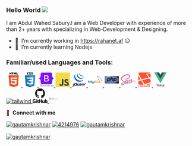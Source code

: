 ### Hello World <a href="#"><img src="https://media.giphy.com/media/hvRJCLFzcasrR4ia7z/giphy.gif" width="5%"></a>
I am Abdul Wahed Sabury.I am a Web Developer with experience of more than 2+ years with specializing in Web-Development & Designing.


- 🔭 &nbsp;I’m currently working in https://rahanet.af :wink:
- 🌱 &nbsp;I’m currently learning Nodejs



<h3 align="left">Familiar/used Languages and Tools:</h3>
<p align="left"> 
   <a href="https://www.w3.org/html/" target="_blank">
    <img
      src="https://raw.githubusercontent.com/devicons/devicon/master/icons/html5/html5-original-wordmark.svg"
      alt="html5"
      width="40"
      height="40"
    />
  </a>
      <a href="https://www.w3.org/Style/CSS/" target="_blank">
    <img
      src="https://raw.githubusercontent.com/devicons/devicon/master/icons/css3/css3-original-wordmark.svg"
      alt="CSS3"
      width="40"
      height="40"
    />
  </a>
      <a href="https://getbootstrap.com/" target="_blank">
    <img
      src="https://raw.githubusercontent.com/devicons/devicon/master/icons/bootstrap/bootstrap-original-wordmark.svg"
      alt="getbootstrap"
      width="40"
      height="40"
    />
  </a>
   <a
    href="https://developer.mozilla.org/en-US/docs/Web/JavaScript"
    target="_blank"
    >
    <img
      src="https://raw.githubusercontent.com/devicons/devicon/master/icons/javascript/javascript-original.svg"
      alt="javascript"
      width="40"
      height="40"
    />
  </a>   
   <a
    href="https://jquery.com/"
    target="_blank"
    >
    <img
      src="https://raw.githubusercontent.com/devicons/devicon/master/icons/jquery/jquery-original-wordmark.svg"
      alt="jquery"
      width="40"
      height="40"
    />
  </a>   
  </a>
  <a href="https://www.mysql.com/" target="_blank">
    <img
      src="https://raw.githubusercontent.com/devicons/devicon/master/icons/mysql/mysql-original-wordmark.svg"
      alt="mysql"
      width="40"
      height="40"
    />
  </a>
  <a href="https://www.php.net" target="_blank">
       <img
         src="https://raw.githubusercontent.com/devicons/devicon/master/icons/php/php-original.svg"
         alt="php"
         width="40"
         height="40"
       />
  </a>
   <a href="https://sass-lang.com" target="_blank">
       <img
         src="https://raw.githubusercontent.com/devicons/devicon/master/icons/sass/sass-original.svg"
         alt="sass"
         width="40"
         height="40"
       />
   </a>
   <a href="https://laravel.com/" target="_blank">
    <img
      src="https://raw.githubusercontent.com/devicons/devicon/master/icons/laravel/laravel-plain-wordmark.svg"
      alt="laravel"
      width="40"
      height="40"
    />
  </a>
  <a href="https://vuejs.org/" target="_blank">
    <img
      src="https://raw.githubusercontent.com/devicons/devicon/master/icons/vuejs/vuejs-original-wordmark.svg"
      alt="vuejs"
      width="40"
      height="40"
    />
  </a>
  <a href="https://tailwindcss.com/" target="_blank" rel="noreferrer">
    <img
      src="https://www.vectorlogo.zone/logos/tailwindcss/tailwindcss-icon.svg"
      alt="tailwind"
      width="40"
      height="40"
    />
  </a>
  <a href="https://github.com/" target="_blank">
    <img
      src="https://raw.githubusercontent.com/devicons/devicon/master/icons/github/github-original-wordmark.svg"
      alt="github"
      width="40"
      height="40"
    />
  </a>
    <a href="https://laravel-livewire.com/" target="_blank">
<svg width="24px" height="24px" viewBox="0 0 234 54" version="1.1" xmlns="http://www.w3.org/2000/svg" xmlns:xlink="http://www.w3.org/1999/xlink">
    <defs>
        <path d="M6.21428571,3.96764549 L6.21428571,13.5302735 C6.21428571,15.2463011 4.82317047,16.6374164 3.10714286,16.6374164 C1.39111524,16.6374164 -2.95438243e-14,15.2463011 -2.97539771e-14,13.5302735 L-2.9041947e-14,1.98620229 C0.579922224,0.921664997 1.24240791,1.12585387e-13 2.43677218,1.0658141e-13 C4.3810703,1.0658141e-13 5.06039718,2.44244728 6.21428571,3.96764549 Z M17.952381,4.46584612 L17.952381,19.587619 C17.952381,21.4943164 16.4066974,23.04 14.5,23.04 C12.5933026,23.04 11.047619,21.4943164 11.047619,19.587619 L11.047619,2.47273143 C11.6977478,1.21920793 12.3678531,1.0658141e-13 13.7415444,1.0658141e-13 C15.916357,1.0658141e-13 16.5084695,3.05592831 17.952381,4.46584612 Z M29,4.18831009 L29,15.1664032 C29,16.8824308 27.6088848,18.2735461 25.8928571,18.2735461 C24.1768295,18.2735461 22.7857143,16.8824308 22.7857143,15.1664032 L22.7857143,1.67316044 C23.3267006,0.747223402 23.9709031,1.0658141e-13 25.0463166,1.0658141e-13 C27.0874587,1.0658141e-13 27.7344767,2.69181961 29,4.18831009 Z" id="path-100"></path>
        <path d="M6.21428571,6.89841791 C5.66311836,6.22351571 5.01068733,5.72269617 4.06708471,5.72269617 C1.82646191,5.72269617 1.41516964,8.5465388 1.66533454e-15,9.81963771 L4.4408921e-16,-2.36068323 C2.33936437e-16,-4.07671085 1.39111524,-5.46782609 3.10714286,-5.46782609 C4.82317047,-5.46782609 6.21428571,-4.07671085 6.21428571,-2.36068323 L6.21428571,6.89841791 Z M17.952381,7.11630262 C17.3645405,6.33416295 16.6773999,5.72269617 15.6347586,5.72269617 C13.1419388,5.72269617 12.9134319,9.21799873 11.047619,10.1843478 L11.047619,4.79760812 C11.047619,2.89091077 12.5933026,1.34522717 14.5,1.34522717 C16.4066974,1.34522717 17.952381,2.89091077 17.952381,4.79760812 L17.952381,7.11630262 Z M29,6.51179 C28.521687,6.04088112 27.9545545,5.72269617 27.2024325,5.72269617 C24.7875975,5.72269617 24.497619,9.0027269 22.7857143,10.086414 L22.7857143,-0.846671395 C22.7857143,-2.56269901 24.1768295,-3.95381425 25.8928571,-3.95381425 C27.6088848,-3.95381425 29,-2.56269901 29,-0.846671395 L29,6.51179 Z" id="path-300"></path>
    </defs>
    <g id="Page-1" stroke="none" stroke-width="1" fill="none" fill-rule="evenodd">
        <g id="10.5″-iPad-Pro-Copy-6" transform="translate(-116.000000, -134.000000)">
            <g id="Group-3" transform="translate(115.000000, 136.000000)">
                <g id="Livewire" transform="translate(65.535000, 5.881000)" fill-rule="nonzero">
                    <path d="M3.38593404,35.0257215 C2.53791669,35.0257215 1.83909806,34.7847546 1.28945719,34.3028134 C0.739816315,33.8208723 0.465,33.129064 0.465,32.2273676 L0.465,4.38374623 C0.465,3.4820499 0.739816315,2.79801468 1.28945719,2.33162003 C1.83909806,1.86522538 2.53791669,1.63203155 3.38593404,1.63203155 C4.23395139,1.63203155 4.94062191,1.86522538 5.50596681,2.33162003 C6.07131171,2.79801468 6.35397992,3.4820499 6.35397992,4.38374623 L6.35397992,32.2273676 C6.35397992,33.129064 6.07131171,33.8208723 5.50596681,34.3028134 C4.94062191,34.7847546 4.23395139,35.0257215 3.38593404,35.0257215 Z M15.5030991,35.0257215 C14.6550818,35.0257215 13.9562632,34.7847546 13.4066223,34.3028134 C12.8569814,33.8208723 12.5821651,33.129064 12.5821651,32.2273676 L12.5821651,14.2246241 C12.5821651,13.3229278 12.8569814,12.6388926 13.4066223,12.1724979 C13.9562632,11.7061033 14.6550818,11.4729095 15.5030991,11.4729095 C16.3511165,11.4729095 17.057787,11.7061033 17.6231319,12.1724979 C18.1884768,12.6388926 18.471145,13.3229278 18.471145,14.2246241 L18.471145,32.2273676 C18.471145,33.129064 18.1884768,33.8208723 17.6231319,34.3028134 C17.057787,34.7847546 16.3511165,35.0257215 15.5030991,35.0257215 Z M15.5030991,7.32201783 C14.4352254,7.32201783 13.5872208,7.03441211 12.9590598,6.45919204 C12.3308988,5.88397198 12.016823,5.1299786 12.016823,4.1971893 C12.016823,3.2644 12.3308988,2.51817975 12.9590598,1.95850617 C13.5872208,1.39883259 14.4352254,1.119 15.5030991,1.119 C16.5395648,1.119 17.3797175,1.39883259 18.0235826,1.95850617 C18.6674476,2.51817975 18.9893753,3.2644 18.9893753,4.1971893 C18.9893753,5.1299786 18.6752995,5.88397198 18.0471385,6.45919204 C17.4189775,7.03441211 16.5709728,7.32201783 15.5030991,7.32201783 Z M40.7644674,13.1519218 C41.0157318,12.5922482 41.3533633,12.1724993 41.777372,11.8926626 C42.2013807,11.6128258 42.6646424,11.4729095 43.1671712,11.4729095 C43.8895564,11.4729095 44.5412637,11.7138764 45.1223126,12.1958176 C45.7033615,12.6777587 45.9938816,13.2762895 45.9938816,13.991428 C45.9938816,14.3645437 45.8996589,14.7376538 45.7112106,15.1107695 L36.9955203,33.1601523 C36.7128478,33.7509188 36.3124012,34.2017602 35.7941684,34.51269 C35.2759356,34.8236198 34.7027472,34.9790823 34.0745862,34.9790823 C33.4778333,34.9790823 32.904645,34.8236198 32.3550041,34.51269 C31.8053632,34.2017602 31.3892128,33.7509188 31.1065404,33.1601523 L22.3437382,15.1107695 C22.186698,14.7998398 22.108179,14.4422759 22.108179,14.0380672 C22.108179,13.3229288 22.4144029,12.7166248 23.0268599,12.2191372 C23.6393169,11.7216495 24.3381355,11.4729095 25.1233368,11.4729095 C26.2540266,11.4729095 27.0863274,12.0170284 27.6202643,13.1052826 L34.2159218,27.5168052 L40.7644674,13.1519218 Z M67.4863027,28.4962291 C68.0202396,28.4962291 68.4520938,28.6983304 68.7818783,29.1025391 C69.1116629,29.5067478 69.2765526,30.0508667 69.2765526,30.7349122 C69.2765526,31.6987945 68.6955124,32.5071998 67.5334146,33.1601523 C66.4655409,33.7509188 65.2563491,34.2250796 63.905803,34.5826488 C62.5552568,34.9402181 61.2675461,35.119 60.0426321,35.119 C56.3364822,35.119 53.3998736,34.0618547 51.2327182,31.9475322 C49.0655627,29.8332098 47.9820013,26.9416064 47.9820013,23.2726351 C47.9820013,20.9406619 48.4531149,18.8730099 49.3953564,17.0696173 C50.3375979,15.2662246 51.6645681,13.8670617 53.3763069,12.8720864 C55.0880456,11.8771112 57.0274636,11.379631 59.194619,11.379631 C61.2675503,11.379631 63.0734861,11.8304724 64.6124805,12.7321687 C66.151475,13.633865 67.344963,14.908658 68.1929803,16.5565857 C69.0409977,18.2045135 69.465,20.1477954 69.465,22.3864897 C69.465,23.7234877 68.868256,24.3919767 67.6747501,24.3919767 L53.7767575,24.3919767 C53.9652058,26.5373921 54.5776536,28.115337 55.6141192,29.1258587 C56.6505849,30.1363805 58.1581487,30.6416337 60.1368558,30.6416337 C61.1419134,30.6416337 62.0291775,30.5172637 62.7986747,30.2685199 C63.568172,30.0197761 64.4397323,29.6777585 65.4133818,29.2424568 C66.3556233,28.7449692 67.04659,28.4962291 67.4863027,28.4962291 Z M59.3359545,15.4838834 C57.734144,15.4838834 56.4542852,15.9813636 55.4963396,16.9763388 C54.5383941,17.9713141 53.9652058,19.4015695 53.7767575,21.2671481 L64.4240332,21.2671481 C64.3612171,19.3704766 63.8901034,17.932448 63.010678,16.9530192 C62.1312526,15.9735904 60.906357,15.4838834 59.3359545,15.4838834 Z" id="Combined-Shape" fill="#4E56A6"></path>
                    <path d="M105.166478,12.5404386 C105.386697,11.9639618 105.709156,11.5316107 106.133866,11.2433723 C106.558575,10.9551339 107.022602,10.8110169 107.52596,10.8110169 C108.249539,10.8110169 108.902322,11.0592185 109.484331,11.555629 C110.06634,12.0520396 110.35734,12.6685402 110.35734,13.4051495 C110.35734,13.8214938 110.278691,14.1897929 110.121391,14.5100578 L102.335098,33.1013413 C102.083419,33.7098446 101.69804,34.1742217 101.178952,34.4944866 C100.659863,34.8147515 100.085728,34.9748815 99.4565291,34.9748815 C98.8587905,34.9748815 98.3003851,34.8147515 97.7812963,34.4944866 C97.2622075,34.1742217 96.8768291,33.7098446 96.6251497,33.1013413 L91.0095806,19.3620465 L85.5827701,33.1013413 C85.3310907,33.7098446 84.9457123,34.1742217 84.4266235,34.4944866 C83.9075347,34.8147515 83.3333996,34.9748815 82.704201,34.9748815 C82.1064624,34.9748815 81.5401922,34.8147515 81.0053734,34.4944866 C80.4705546,34.1742217 80.0773114,33.7098446 79.825632,33.1013413 L72.0865283,14.5100578 C71.9292287,14.0937135 71.85058,13.7414274 71.85058,13.453189 C71.85058,12.7165797 72.1651746,12.0840661 72.7943732,11.555629 C73.4235717,11.027192 74.1156798,10.7629774 74.8707181,10.7629774 C75.4055368,10.7629774 75.8931584,10.9070944 76.3335974,11.1953328 C76.7740364,11.4835712 77.1043607,11.9159223 77.3245802,12.4923991 L82.8929597,27.1444443 L88.6029081,12.6365176 C88.8545875,12.0280143 89.2163713,11.5716437 89.6882702,11.2673921 C90.1601691,10.9631404 90.6792502,10.8110169 91.2455289,10.8110169 C91.8118076,10.8110169 92.3308886,10.9631404 92.8027875,11.2673921 C93.2746865,11.5716437 93.6364702,12.0280143 93.8881496,12.6365176 L99.6452877,27.1924838 L105.166478,12.5404386 Z M117.445226,35.022921 C116.595808,35.022921 115.895835,34.7747195 115.345286,34.2783089 C114.794738,33.7818983 114.519467,33.0693196 114.519467,32.1405515 L114.519467,13.5973074 C114.519467,12.6685393 114.794738,11.9639671 115.345286,11.4835698 C115.895835,11.0031725 116.595808,10.7629774 117.445226,10.7629774 C118.294644,10.7629774 119.002482,11.0031725 119.568761,11.4835698 C120.135039,11.9639671 120.418175,12.6685393 120.418175,13.5973074 L120.418175,32.1405515 C120.418175,33.0693196 120.135039,33.7818983 119.568761,34.2783089 C119.002482,34.7747195 118.294644,35.022921 117.445226,35.022921 Z M117.445226,6.48746259 C116.375589,6.48746259 115.526183,6.19122201 114.896985,5.59873198 C114.267786,5.00624195 113.953192,4.22961125 113.953192,3.2688166 C113.953192,2.30802195 114.267786,1.53939776 114.896985,0.962920972 C115.526183,0.386444182 116.375589,0.098210111 117.445226,0.098210111 C118.483404,0.098210111 119.324944,0.386444182 119.969873,0.962920972 C120.614801,1.53939776 120.937261,2.30802195 120.937261,3.2688166 C120.937261,4.22961125 120.622666,5.00624195 119.993468,5.59873198 C119.364269,6.19122201 118.514864,6.48746259 117.445226,6.48746259 Z M139.539423,10.7629774 C140.357382,10.6989244 141.0023,10.8750675 141.474199,11.2914118 C141.946098,11.7077562 142.182044,12.3322633 142.182044,13.164952 C142.182044,14.0296672 141.977558,14.6701874 141.568579,15.0865317 C141.1596,15.5028761 140.420302,15.7750971 139.350665,15.9032031 L137.934975,16.0473216 C136.078839,16.2394805 134.718218,16.8800006 133.85307,17.9689012 C132.987922,19.0578019 132.555354,20.4189072 132.555354,22.0522581 L132.555354,32.1405515 C132.555354,33.0693196 132.272219,33.7818983 131.70594,34.2783089 C131.139662,34.7747195 130.431824,35.022921 129.582406,35.022921 C128.732988,35.022921 128.033015,34.7747195 127.482466,34.2783089 C126.931917,33.7818983 126.656647,33.0693196 126.656647,32.1405515 L126.656647,13.549268 C126.656647,12.6525263 126.931917,11.9639671 127.482466,11.4835698 C128.033015,11.0031725 128.717258,10.7629774 129.535216,10.7629774 C130.353174,10.7629774 131.013823,10.995166 131.517182,11.45955 C132.020541,11.9239341 132.272216,12.5884738 132.272216,13.453189 L132.272216,15.3747687 C132.869955,13.9656032 133.758685,12.8767189 134.938432,12.1080832 C136.118179,11.3394475 137.431612,10.9070964 138.878768,10.8110169 L139.539423,10.7629774 Z M162.671793,28.2973921 C163.206612,28.2973921 163.639179,28.5055611 163.969509,28.9219055 C164.299838,29.3382498 164.465,29.898705 164.465,30.6032877 C164.465,31.5961089 163.883,32.4287851 162.718983,33.1013413 C161.649345,33.7098446 160.438156,34.1982412 159.085379,34.5665458 C157.732602,34.9348505 156.442765,35.119 155.215827,35.119 C151.503556,35.119 148.562097,34.0301157 146.391362,31.8523145 C144.220626,29.6745133 143.135275,26.6960946 143.135275,22.916969 C143.135275,20.5149823 143.607167,18.3852528 144.550965,16.5277165 C145.494763,14.6701802 146.823925,13.2290098 148.538491,12.2041622 C150.253057,11.1793145 152.195678,10.6668984 154.366414,10.6668984 C156.442769,10.6668984 158.251688,11.1312755 159.793224,12.0600437 C161.33476,12.9888119 162.53022,14.3018782 163.379638,15.9992821 C164.229056,17.6966859 164.653759,19.6983114 164.653759,22.0042186 C164.653759,23.3813576 164.056029,24.0699168 162.860552,24.0699168 L148.939603,24.0699168 C149.128363,26.2797445 149.741822,27.9050644 150.78,28.9459252 C151.818177,29.9867861 153.328231,30.5072087 155.310207,30.5072087 C156.316924,30.5072087 157.205654,30.3791047 157.976422,30.1228928 C158.74719,29.8666809 159.62019,29.5143948 160.595448,29.066024 C161.539246,28.5536002 162.231354,28.2973921 162.671793,28.2973921 Z M154.507982,14.8943737 C152.903526,14.8943737 151.621553,15.4067899 150.662025,16.4316375 C149.702498,17.4564851 149.128363,18.9296815 148.939603,20.8512708 L159.604465,20.8512708 C159.541546,18.897655 159.069654,17.4164521 158.188776,16.4076177 C157.307898,15.3987834 156.080979,14.8943737 154.507982,14.8943737 Z" id="Combined-Shape-Copy" stroke="#4E56A6"></path>
                </g>
                <g id="Jelly" style="transform: translateY(2.96952%);">
                    <path d="M46.7606724,33.2469068 C45.9448607,34.4803214 45.3250477,36 43.6664081,36 C40.8749581,36 40.7240285,31.6956522 37.9310842,31.6956522 C35.1381399,31.6956522 35.2890695,36 32.4976195,36 C29.7061695,36 29.55524,31.6956522 26.7622957,31.6956522 C23.9693513,31.6956522 24.1202809,36 21.3288309,36 C18.537381,36 18.3864514,31.6956522 15.5935071,31.6956522 C12.8005628,31.6956522 12.9514923,36 10.1600424,36 C9.2827466,36 8.66625943,35.5748524 8.14660082,34.9917876 C6.14914487,31.5156333 5,27.4421238 5,23.0869565 C5,10.3363825 14.8497355,0 27,0 C39.1502645,0 49,10.3363825 49,23.0869565 C49,26.7327091 48.1947338,30.1810893 46.7606724,33.2469068 Z" id="Body-Copy-2" fill="#FB70A9"></path>
                    <g id="Legs" transform="translate(12.000000, 27.000000)">
                        <mask id="mask-2" fill="white">
                            <use xlink:href="#path-100"></use>
                        </mask>
                        <use id="Combined-Shape" fill="#4E56A6" xlink:href="#path-100"></use>
                        <mask id="mask-4" fill="white">
                            <use xlink:href="#path-300"></use>
                        </mask>
                        <use id="Combined-Shape" fill-opacity="0.298513986" fill="#000000" xlink:href="#path-300"></use>
                    </g>
                    <path d="M46.7606724,33.2469068 C45.9448607,34.4803214 45.3250477,36 43.6664081,36 C40.8749581,36 40.7240285,31.6956522 37.9310842,31.6956522 C35.1381399,31.6956522 35.2890695,36 32.4976195,36 C29.7061695,36 29.55524,31.6956522 26.7622957,31.6956522 C23.9693513,31.6956522 24.1202809,36 21.3288309,36 C18.537381,36 18.3864514,31.6956522 15.5935071,31.6956522 C12.8005628,31.6956522 12.9514923,36 10.1600424,36 C9.2827466,36 8.66625943,35.5748524 8.14660082,34.9917876 C6.14914487,31.5156333 5,27.4421238 5,23.0869565 C5,10.3363825 14.8497355,0 27,0 C39.1502645,0 49,10.3363825 49,23.0869565 C49,26.7327091 48.1947338,30.1810893 46.7606724,33.2469068 Z" id="Body-Copy-4" fill="#FB70A9"></path>
                    <path d="M42,35.5400931 C47.765228,26.9635183 47.9142005,17.4501539 42.4469174,7 C46.4994826,11.151687 49,16.849102 49,23.1355865 C49,26.7676093 48.1653367,30.203003 46.6789234,33.2572748 C45.8333297,34.4860445 45.1908898,36 43.4716997,36 C42.8832919,36 42.4080759,35.8226537 42,35.5400931 Z" id="Combined-Shape" fill="#E24CA6"></path>
                    <g id="Eyes-Copy-2" transform="translate(0.000000, 6.000000)">
                        <path d="M25.8205128,22.8461538 C33.4710351,22.8461538 36.6923077,18.4078931 36.6923077,12.1048951 C36.6923077,5.80189712 31.8248393,0 25.8205128,0 C19.8161863,0 14.9487179,5.80189712 14.9487179,12.1048951 C14.9487179,18.4078931 18.1699905,22.8461538 25.8205128,22.8461538 Z" id="Oval" fill="#FFFFFF"></path>
                        <g id="Pupil" transform="translate(18.820513, 3.461538)">
                            <ellipse id="Oval" fill="#030776" cx="4.07692308" cy="4.5" rx="4.07692308" ry="4.5"></ellipse>
                            <ellipse id="Oval" fill="#FFFFFF" cx="3.3974359" cy="3.46153846" rx="2.03846154" ry="2.07692308"></ellipse>
                        </g>
                    </g>
                </g>
            </g>
        </g>
    </g>
</svg>
  </a>
</p>


🔗 &nbsp;**Connect with me**
<p align="left">

<a href="https:https://www.linkedin.com/in/abdul-wahed-sabury-9134a6241/" target="blank"><img align="center" src="https://raw.githubusercontent.com/rahuldkjain/github-profile-readme-generator/master/src/images/icons/Social/linked-in-alt.svg" alt="gautamkrishnar" height="30" width="40" /></a>
<a href="https://stackoverflow.com/users/19790489/abdul-wahed-sabury" target="blank"><img align="center" src="https://raw.githubusercontent.com/rahuldkjain/github-profile-readme-generator/master/src/images/icons/Social/stack-overflow.svg" alt="4214976" height="30" width="40" /></a>
<a href="https://www.instagram.com/whd_sabury/" target="blank"><img align="center" src="https://raw.githubusercontent.com/rahuldkjain/github-profile-readme-generator/master/src/images/icons/Social/instagram.svg" alt="gautamkrishnar" height="30" width="40" /></a>

<a href="https://www.facebook.com/abdulwahed.abdulwahed.790/" target="blank"><img align="center" src="https://raw.githubusercontent.com/rahuldkjain/github-profile-readme-generator/master/src/images/icons/Social/facebook.svg" alt="gautamkrishnar" height="30" width="40" /></a>
